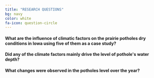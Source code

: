 ```yaml
---
title: "RESEARCH QUESTIONS"
bg: navy
color: white
fa-icon: question-circle
---
```

#### What are the influence of climatic factors on the prairie potholes dry conditions in Iowa using five of them as a case study?

#### Did any of the climate factors mainly drive the level of pothole's water depth?

#### What changes were observed in the potholes level over the year?



